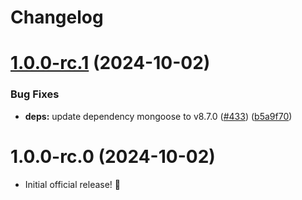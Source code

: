 # Changelog

# [1.0.0-rc.1](https://github.com/hekystyle/enmon-adapter/compare/v1.0.0-rc.0...v1.0.0-rc.1) (2024-10-02)


### Bug Fixes

* **deps:** update dependency mongoose to v8.7.0 ([#433](https://github.com/hekystyle/enmon-adapter/issues/433)) ([b5a9f70](https://github.com/hekystyle/enmon-adapter/commit/b5a9f707e1bb415f9353cb0025e099ea38de1de2))

# 1.0.0-rc.0 (2024-10-02)

* Initial official release! 🎉
